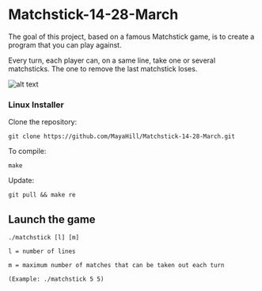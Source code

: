 # Matchstick-14-28-March

The goal of this project, based on a famous Matchstick game, is to create a program that you can play against.

Every turn, each player can, on a same line, take one or several matchsticks.
The one to remove the last matchstick loses.

<img src="https://i.postimg.cc/43B4TQSv/matchstick-gameplay.png" alt="alt text">

### Linux Installer

Clone the repository:

    git clone https://github.com/MayaHill/Matchstick-14-28-March.git

To compile:

    make

Update:

    git pull && make re

## Launch the game

    ./matchstick [l] [m]
    
    l = number of lines

    m = maximum number of matches that can be taken out each turn
    
    (Example: ./matchstick 5 5)
